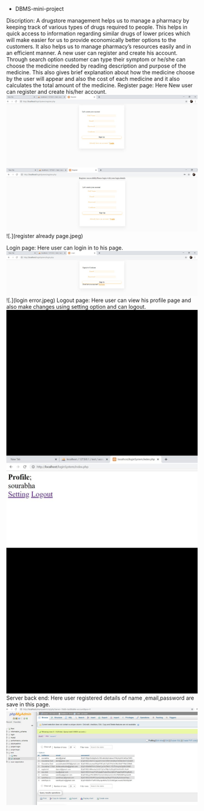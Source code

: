 * DBMS-mini-project

Discription:
  A drugstore management helps us to manage a pharmacy by keeping track of various types of drugs required to people. This helps in quick access to information regarding similar drugs of lower prices which will make easier for us to provide economically better options to the customers. It also helps us to manage pharmacy’s resources easily and in an efficient manner.
  A new user can register and create his account. Through search option customer can type their symptom or he/she can choose the medicine needed by reading description and purpose of the medicine. This  also gives brief explanation about how the medicine choose by the user  will appear and also the cost of each medicine and it also calculates the total amount of the medicine. 
 Register page:
               Here New user can  register and create his/her account.
                ![.](signup.jpeg)
                ![.](register.jpeg)
                ![.](register already page.jpeg)
                
 Login page:
              Here user can login in to his page.
              ![.](signin.jpeg)
              ![.](login error.jpeg)
 Logout page:
               Here user can view his profile page and  also make changes using setting option and can logout.
               ![.](logout.jpeg)
 Server back end:
                Here user registered details of name ,email,password are save in this page.
                ![](backend.jpeg)
